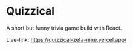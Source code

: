 # Quizzical
A short but funny trivia game build with React. 

Live-link: 
https://quizzical-zeta-nine.vercel.app/
